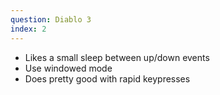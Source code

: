 ```yaml
---
question: Diablo 3
index: 2
---
```


- Likes a small sleep between up/down events
- Use windowed mode
- Does pretty good with rapid keypresses